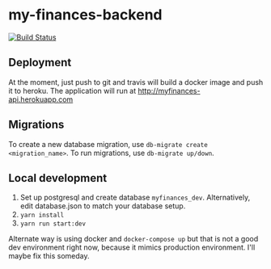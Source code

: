 # my-finances-backend

[![Build Status](https://travis-ci.org/TheDuckFIN/my-finances-backend.svg?branch=master)](https://travis-ci.org/TheDuckFIN/my-finances-backend)

## Deployment
At the moment, just push to git and travis will build a docker image and push it to heroku. The application will run at http://myfinances-api.herokuapp.com

## Migrations
To create a new database migration, use `db-migrate create <migration_name>`. To run migrations, use `db-migrate up/down`.

## Local development
1. Set up postgresql and create database `myfinances_dev`. Alternatively, edit database.json to match your database setup.
1. `yarn install`
2. `yarn run start:dev`

Alternate way is using docker and `docker-compose up` but that is not a good dev environment right now, because it mimics production environment. I'll maybe fix this someday.